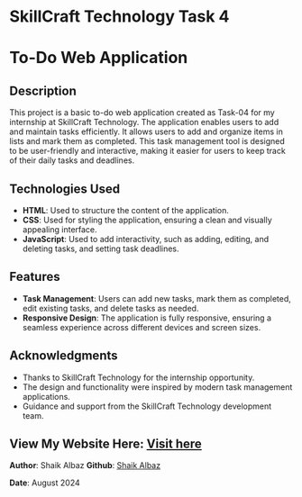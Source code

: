 # SkillCraft Technology Task 4
# To-Do Web Application

## Description

This project is a basic to-do web application created as Task-04 for my internship at SkillCraft Technology. The application enables users to add and maintain tasks efficiently. It allows users to add and organize items in lists and  mark them as completed. This task management tool is designed to be user-friendly and interactive, making it easier for users to keep track of their daily tasks and deadlines.

## Technologies Used

- **HTML**: Used to structure the content of the application.
- **CSS**: Used for styling the application, ensuring a clean and visually appealing interface.
- **JavaScript**: Used to add interactivity, such as adding, editing, and deleting tasks, and setting task deadlines.

## Features

- **Task Management**: Users can add new tasks, mark them as completed, edit existing tasks, and delete tasks as needed.
- **Responsive Design**: The application is fully responsive, ensuring a seamless experience across different devices and screen sizes.

## Acknowledgments

- Thanks to SkillCraft Technology for the internship opportunity.
- The design and functionality were inspired by modern task management applications.
- Guidance and support from the SkillCraft Technology development team.

## View My Website Here: [Visit here](https://iamshaikalbaz.github.io/SCT_WD_4/)

**Author**: Shaik Albaz
**Github**: [Shaik Albaz](https://github.com/iamshaikalbaz)

**Date**: August 2024